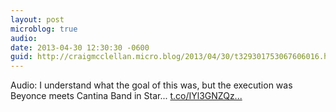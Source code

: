 ```yaml
---
layout: post
microblog: true
audio: 
date: 2013-04-30 12:30:30 -0600
guid: http://craigmcclellan.micro.blog/2013/04/30/t329301753067606016.html
---
```

Audio: I understand what the goal of this was, but the execution was Beyonce meets Cantina Band in Star... [t.co/IYl3GNZQz...](http://t.co/IYl3GNZQzZ)
